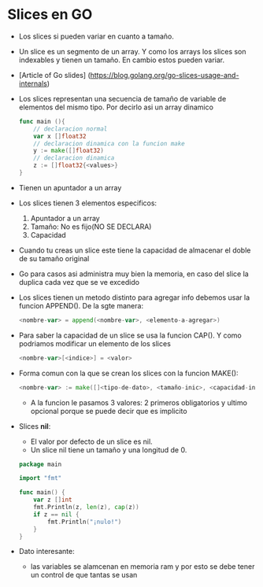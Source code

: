 # Slices en GO

- Los slices si pueden variar en cuanto a tamaño.
- Un slice es un segmento de un array. Y como los arrays los slices son indexables y tienen un tamaño. En cambio estos pueden variar.
- [Article of Go slides] (https://blog.golang.org/go-slices-usage-and-internals)
- Los slices representan una secuencia de tamaño de variable de elementos del mismo tipo. Por decirlo asi un array dinamico
    ```go
    func main (){
        // declaracion normal
        var x []float32
        // declaracion dinamica con la funcion make
        y := make([]float32)
        // declaracion dinamica
        z := []float32{<values>}
    }
    ```
- Tienen un apuntador a un array
- Los slices tienen 3 elementos especificos:
    1. Apuntador a un array
    2. Tamaño:  No es fijo(NO SE DECLARA)
    3. Capacidad
- Cuando tu creas un slice este tiene la capacidad de almacenar el doble de su tamaño original
- Go para casos asi administra muy bien la memoria, en caso del slice la duplica cada vez que se ve excedido
- Los slices tienen un metodo distinto para agregar info debemos usar la funcion APPEND(). De la sgte manera:
    ```go
    <nombre-var> = append(<nombre-var>, <elemento-a-agregar>)
    ```
- Para saber la capacidad de un slice se usa la funcion CAP(). Y como podriamos modificar un elemento de los slices
    ```go
    <nombre-var>[<indice>] = <valor>
    ```
- Forma comun con la que se crean los slices con la funcion MAKE():
    ```go
    <nombre-var> := make([]<tipo-de-dato>, <tamaño-inic>, <capacidad-inicial>)
    ```
    - A la funcion le pasamos 3 valores: 2 primeros obligatorios y ultimo opcional porque se puede decir que es implicito

- Slices **nil**:
    - El valor por defecto de un slice es nil.
    - Un slice nil tiene un tamaño y una longitud de 0.
    ```go
    package main

    import "fmt"

    func main() {
        var z []int
        fmt.Println(z, len(z), cap(z))
        if z == nil {
            fmt.Println("¡nulo!")
        }
    }
    ```


- Dato interesante:
    - las variables se alamcenan en memoria ram y por esto se debe tener un control de que tantas se usan

